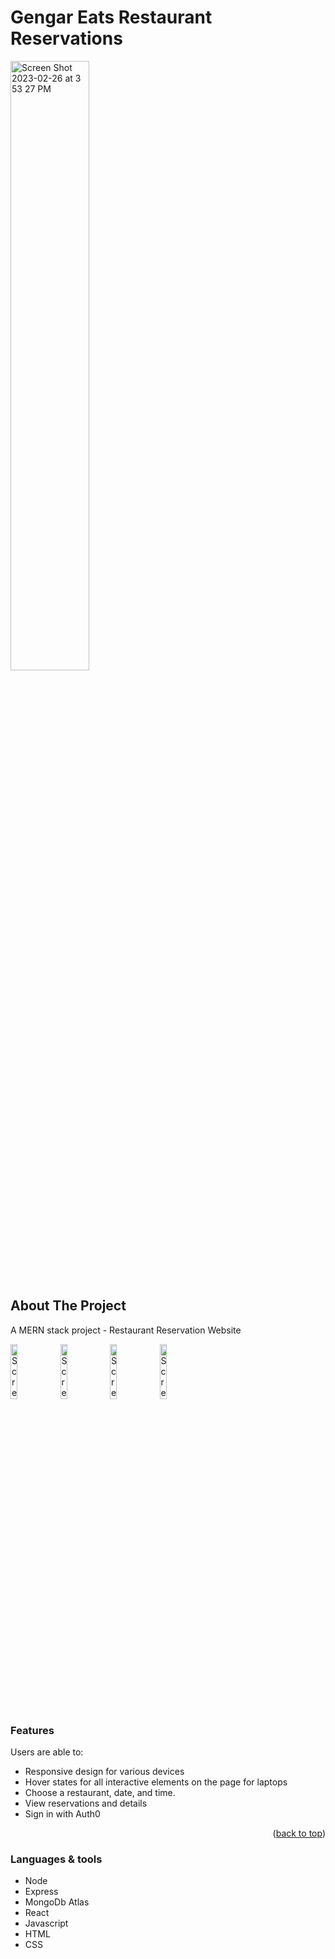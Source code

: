 # Gengar Eats Restaurant Reservations

<div>

<img width=50% alt="Screen Shot 2023-02-26 at 3 53 27 PM" src="https://user-images.githubusercontent.com/99179952/221487015-446d211d-4ff3-472f-989d-404b1fc9adb5.png">

</div>


## About The Project
A MERN stack project - Restaurant Reservation Website

<!---### Demo: https://lucent-fairy-2ec992.netlify.app/--->
<div>
<img width=15% alt="Screen Shot 2023-02-26 at 3 53 27 PM" src="https://user-images.githubusercontent.com/99179952/221617729-eb21f9bb-6b31-4ed0-9062-fcc4620c8217.png">
<img width=15% alt="Screen Shot 2023-02-26 at 3 53 27 PM" src="https://user-images.githubusercontent.com/99179952/221617029-1ddb77ac-94ae-4026-a7e1-a27f3f0e920f.png">
<img width=15% alt="Screen Shot 2023-02-26 at 3 53 27 PM" src="https://user-images.githubusercontent.com/99179952/221618397-35c5546a-65e3-43cf-b74e-1e8704641c4c.png">
<img width=15% alt="Screen Shot 2023-02-26 at 3 53 27 PM" src="https://user-images.githubusercontent.com/99179952/221619312-71e94430-d536-4f95-aaff-3d7102a2d7a7.png">
</div>

### Features
Users are able to:
- Responsive design for various devices
- Hover states for all interactive elements on the page for laptops
- Choose a restaurant, date, and time.
- View reservations and details
- Sign in with Auth0

<p align="right">(<a href="#readme-top">back to top</a>)</p>

### Languages & tools
- Node
- Express
- MongoDb Atlas
- React
- Javascript
- HTML
- CSS
